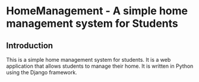 # HomeManagement - A simple home management system for Students

## Introduction
This is a simple home management system for students. It is a web application that allows students to manage their home. It is written in Python using the Django framework.
